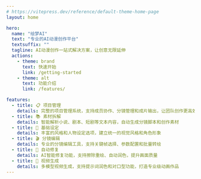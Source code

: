 ```yaml
---
# https://vitepress.dev/reference/default-theme-home-page
layout: home

hero:
  name: "绘梦AI"
  text: "专业的AI动漫创作平台"
  textsuffix: ""
  tagline: AI动漫创作一站式解决方案，让创意无限延伸
  actions:
    - theme: brand
      text: 快速开始
      link: /getting-started
    - theme: alt
      text: 功能介绍
      link: /features/

features:
  - title: 📋 项目管理
    details: 完整的项目管理系统，支持成员协作、分镜管理和成片输出，让团队创作更高效
  - title: 📚 素材拆解
    details: 智能解析小说、剧本、短剧等文本内容，自动生成分镜脚本和创作素材
  - title: 🎨 基础设定
    details: 丰富的风格和人物设定选项，建立统一的视觉风格和角色形象
  - title: 🎬 分镜编辑
    details: 专业的分镜编辑工具，支持关键帧选择、参数配置和批量转绘
  - title: 🔧 自动修复
    details: AI智能修复功能，支持擦除重绘、自动润色，提升画面质量
  - title: 🎥 视频生成
    details: 多模型视频生成，支持提示词润色和对口型功能，打造专业级动画作品
---
```

<Home />
